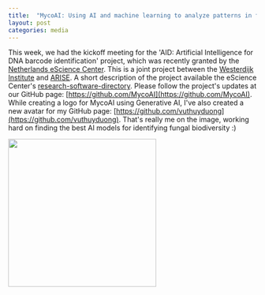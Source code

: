 ```yaml
---
title:  "MycoAI: Using AI and machine learning to analyze patterns in fungal biodiversity"
layout: post
categories: media
---
```


This week, we had the kickoff meeting for the 'AID: Artificial Intelligence for DNA barcode identification' project, which was recently granted by 
the [Netherlands eScience Center](https://www.esciencecenter.nl/). This is a joint project between the [Westerdijk Institute](https://wi.knaw.nl/) 
and [ARISE](https://www.arise-biodiversity.nl/). A short description of the project available 
the eScience Center's [research-software-directory](https://research-software-directory.org/projects/aid?fbclid=IwAR3rXExmEbWzL8B9DMOIWDWNJ6Vg7ElV6HLFVR56wPP6OJe5bVinqLqQ60E).
Please follow the project's updates at our GitHub page: [https://github.com/MycoAI](https://github.com/MycoAI).
While creating a logo for MycoAI using Generative AI, I've also created a new avatar for my GitHub page: [https://github.com/vuthuyduong](https://github.com/vuthuyduong). 
That's really me on the image, working hard on finding the best AI models for identifying fungal biodiversity :)

<img src="https://github.com/vuthuyduong/vuthuyduong.github.io/assets/24915122/0a599921-f650-4334-8ce9-bc27a63aa4d8" height="300"/>

